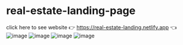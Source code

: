 # real-estate-landing-page

click here to see website 👉 https://real-estate-landing.netlify.app 👈
![image](https://user-images.githubusercontent.com/101416092/207594129-bb4c1718-6bb6-4767-97d4-3157a9748a78.png)
![image](https://user-images.githubusercontent.com/101416092/207594267-54d28cbe-1e6b-45be-8aed-ebd8dcbc88a1.png)
![image](https://user-images.githubusercontent.com/101416092/207594522-238e53e2-8b68-4577-9fd0-fe995cf97d15.png)
![image](https://user-images.githubusercontent.com/101416092/207594469-e86294ad-cc22-4a3a-af38-e954912718fb.png)

